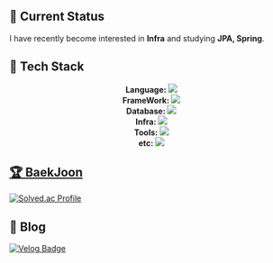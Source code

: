 ## 👋 Current Status

I have recently become interested in **Infra** and studying **JPA, Spring**.

## 💪 Tech Stack
<p align="center">
  <b>Language: </b>
  <a href="https://skillicons.dev">
    <img src="https://skillicons.dev/icons?i=java,python,c" />
  </a>
  </br>
  <b>FrameWork: </b>
  <a href="https://skillicons.dev">
    <img src="https://skillicons.dev/icons?i=spring,django,flask" />
  </a>
  </br>
  <b>Database: </b>
  <a href="https://skillicons.dev">
    <img src="https://skillicons.dev/icons?i=mysql,postgres,sqlite" />
  </a>
  </br>
  <b>Infra: </b>
  <a href="https://skillicons.dev">
    <img src="https://skillicons.dev/icons?i=aws,linux,docker" />
  </a>
  </br>
  <b>Tools: </b>
  <a href="https://skillicons.dev">
    <img src="https://skillicons.dev/icons?i=github,idea,discord,notion,postman,vscode,git" />
  </a>
  </br>
  <b>etc: </b>
  <a href="https://skillicons.dev">
    <img src="https://skillicons.dev/icons?i=arduino,figma,pycharm" />
</p>

## 🏆 BaekJoon

[![Solved.ac Profile](http://mazassumnida.wtf/api/v2/generate_badge?boj=dnwls16071)](https://solved.ac/dnwls16071/)

## 📩 Blog
[![Velog Badge](https://img.shields.io/badge/-Velog-20c997?logo=Vimeo&logoColor=white)](https://velog.io/@@dnwls4659)
